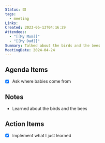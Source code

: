 ```yaml
---
Status: 🟨
tags:
  - meeting
Links: 
Created: 2023-05-13T04:16:29
Attendees:
  - "[[My Mom]]"
  - "[[My Dad]]"
Summary: Talked about the birds and the bees
MeetingDate: 2024-04-24
---
```


## Agenda Items

- [x] Ask where babies come from

## Notes

- Learned about the birds and the bees

## Action Items

- [x] Implement what I just learned
